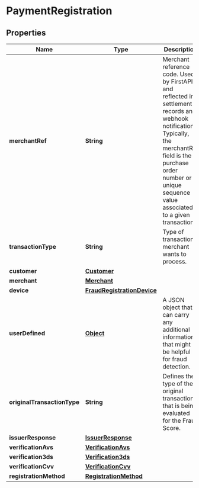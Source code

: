 

# PaymentRegistration

## Properties

Name | Type | Description | Notes
------------ | ------------- | ------------- | -------------
**merchantRef** | **String** | Merchant reference code. Used by FirstAPI and reflected in settlement records and webhook notifications. Typically, the merchantRef field is the purchase order number or unique sequence value associated to a given transaction. |  [optional]
**transactionType** | **String** | Type of transaction merchant wants to process. | 
**customer** | [**Customer**](Customer.md) |  | 
**merchant** | [**Merchant**](Merchant.md) |  | 
**device** | [**FraudRegistrationDevice**](FraudRegistrationDevice.md) |  |  [optional]
**userDefined** | [**Object**](.md) | A JSON object that can carry any additional information that might be helpful for fraud detection. |  [optional]
**originalTransactionType** | **String** | Defines the type of the original transaction that is being evaluated for the Fraud Score. | 
**issuerResponse** | [**IssuerResponse**](IssuerResponse.md) |  |  [optional]
**verificationAvs** | [**VerificationAvs**](VerificationAvs.md) |  |  [optional]
**verification3ds** | [**Verification3ds**](Verification3ds.md) |  |  [optional]
**verificationCvv** | [**VerificationCvv**](VerificationCvv.md) |  |  [optional]
**registrationMethod** | [**RegistrationMethod**](RegistrationMethod.md) |  | 



